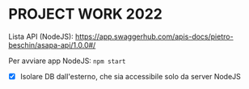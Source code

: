 # PROJECT WORK 2022
Lista API (NodeJS):
https://app.swaggerhub.com/apis-docs/pietro-beschin/asapa-api/1.0.0#/

Per avviare app NodeJS: `npm start`

- [X] Isolare DB dall'esterno, che sia accessibile solo da server NodeJS
